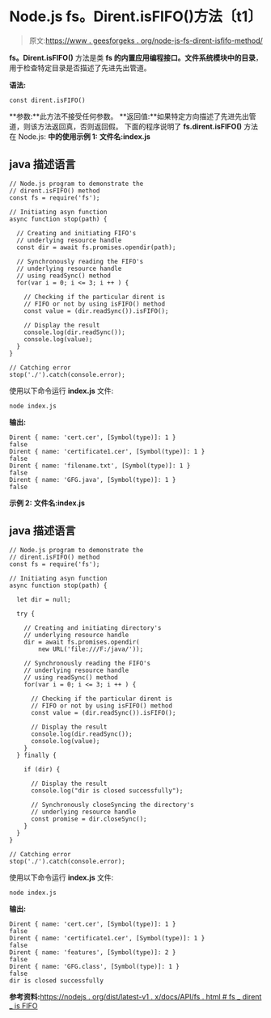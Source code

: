# Node.js fs。Dirent.isFIFO()方法〔t1〕

> 原文:[https://www . geesforgeks . org/node-js-fs-dirent-isfifo-method/](https://www.geeksforgeeks.org/node-js-fs-dirent-isfifo-method/)

**fs。Dirent.isFIFO()** 方法是类 **fs 的内置应用编程接口。**文件系统**模块中的目录**，用于检查特定目录是否描述了先进先出管道。

**语法:**

```
const dirent.isFIFO()
```

**参数:**此方法不接受任何参数。
**返回值:**如果特定方向描述了先进先出管道，则该方法返回真，否则返回假。
下面的程序说明了 **fs.dirent.isFIFO()** 方法在 Node.js:
**中的使用示例 1:**
**文件名:index.js**

## java 描述语言

```
// Node.js program to demonstrate the
// dirent.isFIFO() method
const fs = require('fs');

// Initiating asyn function
async function stop(path) {

  // Creating and initiating FIFO's
  // underlying resource handle
  const dir = await fs.promises.opendir(path);

  // Synchronously reading the FIFO's
  // underlying resource handle
  // using readSync() method
  for(var i = 0; i <= 3; i ++ ) {

    // Checking if the particular dirent is
    // FIFO or not by using isFIFO() method
    const value = (dir.readSync()).isFIFO();

    // Display the result
    console.log(dir.readSync());
    console.log(value);
  }
}

// Catching error
stop('./').catch(console.error);
```

使用以下命令运行 **index.js** 文件:

```
node index.js
```

**输出:**

```
Dirent { name: 'cert.cer', [Symbol(type)]: 1 }
false
Dirent { name: 'certificate1.cer', [Symbol(type)]: 1 }
false
Dirent { name: 'filename.txt', [Symbol(type)]: 1 }
false
Dirent { name: 'GFG.java', [Symbol(type)]: 1 }
false
```

**示例 2:**
**文件名:index.js**

## java 描述语言

```
// Node.js program to demonstrate the
// dirent.isFIFO() method
const fs = require('fs');

// Initiating asyn function
async function stop(path) {

  let dir = null;

  try {

    // Creating and initiating directory's
    // underlying resource handle
    dir = await fs.promises.opendir(
        new URL('file:///F:/java/'));

    // Synchronously reading the FIFO's
    // underlying resource handle
    // using readSync() method
    for(var i = 0; i <= 3; i ++ ) {

      // Checking if the particular dirent is
      // FIFO or not by using isFIFO() method
      const value = (dir.readSync()).isFIFO();

      // Display the result
      console.log(dir.readSync());
      console.log(value);
    }
  } finally {

    if (dir) {

      // Display the result
      console.log("dir is closed successfully");

      // Synchronously closeSyncing the directory's
      // underlying resource handle
      const promise = dir.closeSync();
    }
  }
}

// Catching error
stop('./').catch(console.error);
```

使用以下命令运行 **index.js** 文件:

```
node index.js
```

**输出:**

```
Dirent { name: 'cert.cer', [Symbol(type)]: 1 }
false
Dirent { name: 'certificate1.cer', [Symbol(type)]: 1 }
false
Dirent { name: 'features', [Symbol(type)]: 2 }
false
Dirent { name: 'GFG.class', [Symbol(type)]: 1 }
false
dir is closed successfully
```

**参考资料:**[https://nodejs . org/dist/latest-v1 . x/docs/API/fs . html # fs _ dirent _ is FIFO](https://nodejs.org/dist/latest-v12.x/docs/api/fs.html#fs_dirent_isfifo)